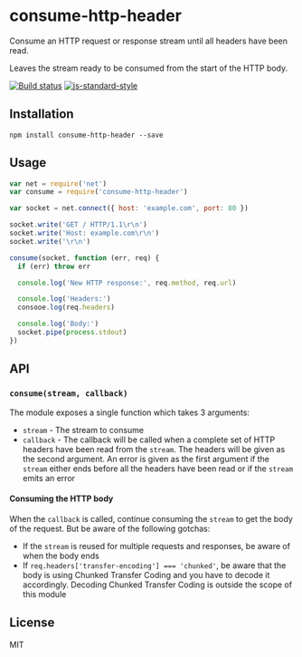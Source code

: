 # consume-http-header

Consume an HTTP request or response stream until all headers have been
read.

Leaves the stream ready to be consumed from the start of the HTTP body.

[![Build status](https://travis-ci.org/watson/consume-http-header.svg?branch=master)](https://travis-ci.org/watson/consume-http-header)
[![js-standard-style](https://img.shields.io/badge/code%20style-standard-brightgreen.svg?style=flat)](https://github.com/feross/standard)

## Installation

```
npm install consume-http-header --save
```

## Usage

```js
var net = require('net')
var consume = require('consume-http-header')

var socket = net.connect({ host: 'example.com', port: 80 })

socket.write('GET / HTTP/1.1\r\n')
socket.write('Host: example.com\r\n')
socket.write('\r\n')

consume(socket, function (err, req) {
  if (err) throw err

  console.log('New HTTP response:', req.method, req.url)

  console.log('Headers:')
  consooe.log(req.headers)

  console.log('Body:')
  socket.pipe(process.stdout)
})
```

## API

### `consume(stream, callback)`

The module exposes a single function which takes 3 arguments:

- `stream` - The stream to consume
- `callback` - The callback will be called when a complete set of HTTP
  headers have been read from the `stream`. The headers will be given as
  the second argument. An error is given as the first argument if the
  `stream` either ends before all the headers have been read or if the
  `stream` emits an error

#### Consuming the HTTP body

When the `callback` is called, continue consuming the `stream` to get
the body of the request. But be aware of the following gotchas:

- If the `stream` is reused for multiple requests and responses, be
  aware of when the body ends
- If `req.headers['transfer-encoding'] === 'chunked'`, be aware that the
  body is using Chunked Transfer Coding and you have to decode it
  accordingly. Decoding Chunked Transfer Coding is outside the scope of
  this module

## License

MIT
